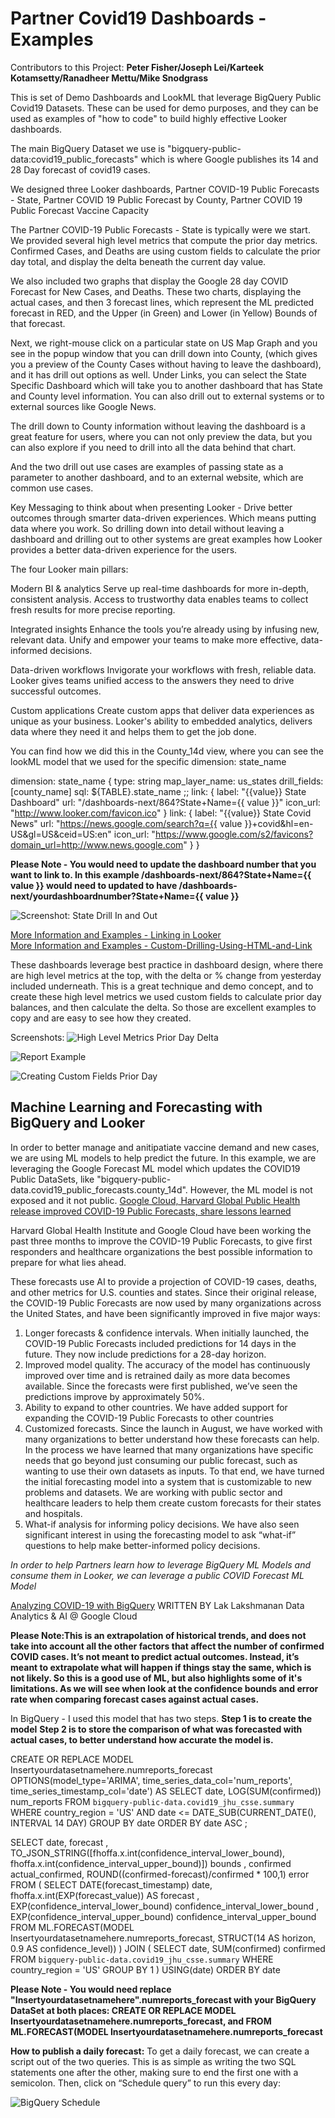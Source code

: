 # Partner Covid19 Dashboards - Examples

Contributors to this Project:
**Peter Fisher/Joseph Lei/Karteek Kotamsetty/Ranadheer Mettu/Mike Snodgrass**


This is set of Demo Dashboards and LookML that leverage BigQuery Public Covid19 Datasets.
These can be used for demo purposes, and they can be used as examples of "how to code" to build highly effective Looker dashboards.

The main BigQuery Dataset we use is "bigquery-public-data:covid19_public_forecasts" which is where Google publishes its 14 and 28 Day forecast of covid19 cases.

We designed three Looker dashboards, Partner COVID-19 Public Forecasts - State, Partner COVID 19 Public Forecast by County, Partner COVID 19 Public Forecast Vaccine Capacity



The Partner COVID-19 Public Forecasts - State is typically were we start. We provided several high level metrics that compute the prior day metrics.
Confirmed Cases, and Deaths are using custom fields to calculate the prior day total, and display the delta beneath the current day value.

We also included two graphs that display the Google 28 day COVID Forecast for New Cases, and Deaths. These two charts, displaying the actual cases, and then 3 forecast lines, which represent the ML predicted forecast in RED, and the Upper (in Green) and Lower (in Yellow) Bounds of that forecast.


Next, we right-mouse click on a particular state on US Map Graph and you see in the popup window that you can drill down into County, (which gives you a preview of the County Cases without having to leave the dashboard), and it has drill out options as well.  Under Links, you can select the State Specific Dashboard which will take you to another dashboard that has State and County level information. You can also drill out to external systems or to external sources like Google News.

The drill down to County information without leaving the dashboard is a great feature for users, where you can not only preview the data, but you can also explore if you need to drill into all the data behind that chart.

And the two drill out use cases are examples of passing state as a parameter to another dashboard, and to an external website, which are common use cases.

Key Messaging to think about when presenting Looker - Drive better outcomes through smarter data-driven experiences. Which means putting data where you work. So drilling down into detail without leaving a dashboard and drilling out to other systems are great examples how Looker provides a better data-driven experience for the users.

The four Looker main pillars:

Modern BI & analytics
Serve up real-time dashboards for more in-depth, consistent analysis. Access to trustworthy data enables teams to collect fresh results for more precise reporting.

Integrated insights
Enhance the tools you’re already using by infusing new, relevant data. Unify and empower your teams to make more effective, data-informed decisions.

Data-driven workflows
Invigorate your workflows with fresh, reliable data. Looker gives teams unified access to the answers they need to drive successful outcomes.

Custom applications
Create custom apps that deliver data experiences as unique as your business. Looker's ability to embedded analytics, delivers data where they need it and helps them to get the job done.



You can find how we did this in the County_14d view, where you can see the lookML model that we used for the specific dimension: state_name

dimension: state_name {
type: string
map_layer_name: us_states
drill_fields: [county_name]
sql: ${TABLE}.state_name ;;
link: {
  label: "{{value}} State Dashboard"
  url: "/dashboards-next/864?State+Name={{ value }}"
  icon_url: "http://www.looker.com/favicon.ico"
}
link: {
  label: "{{value}} State Covid News"
  url: "https://news.google.com/search?q={{ value }}+covid&hl=en-US&gl=US&ceid=US:en"
  icon_url: "https://www.google.com/s2/favicons?domain_url=http://www.news.google.com"
}
}

**Please Note - You would need to update the dashboard number that you want to link to. In this example /dashboards-next/864?State+Name={{ value }} would need to updated to have /dashboards-next/yourdashboardnumber?State+Name={{ value }}**


![Screenshot: State Drill In and Out](https://github.com/peterfishergcp/partner_covid_dashboards/blob/main/images/Drillintoandout.png)

[More Information and Examples - Linking in Looker](https://docs.looker.com/reference/field-params/link)
<br/>
[More Information and Examples - Custom-Drilling-Using-HTML-and-Link](https://help.looker.com/hc/en-us/articles/360001288228-Custom-Drilling-Using-HTML-and-Link)


These dashboards leverage best practice in dashboard design, where there are high level metrics at the top, with the delta or % change from yesterday included underneath. This is a great technique and demo concept, and to create these high level metrics we used  custom fields to calculate prior day balances, and then calculate the delta. So those are excellent examples to copy and are easy to see how they created.

Screenshots:
![High Level Metrics Prior Day Delta](https://github.com/peterfishergcp/partner_covid_dashboards/blob/main/images/highlevel_metric_vs_priorday.png)

![Report Example](https://github.com/peterfishergcp/partner_covid_dashboards/blob/main/images/highlevelreportmetric.jpg)

![Creating Custom Fields Prior Day](https://github.com/peterfishergcp/partner_covid_dashboards/blob/main/images/customfields.png)


## Machine Learning and Forecasting with BigQuery and Looker

In order to better manage and anitipatiate vaccine demand and new cases, we are using ML models to help predict the future. In this example, we are leveraging the Google Forecast ML model which updates the COVID19 Public DataSets, like "bigquery-public-data.covid19_public_forecasts.county_14d". However, the ML model is not exposed and it not public.
[Google Cloud, Harvard Global Public Health release improved COVID-19 Public Forecasts, share lessons learned](https://cloud.google.com/blog/products/ai-machine-learning/google-and-harvard-improve-covid-19-forecasts)

Harvard Global Health Institute and Google Cloud have been working the past three months to improve the COVID-19 Public Forecasts, to give first responders and healthcare organizations the best possible information to prepare for what lies ahead.

These forecasts use AI to provide a projection of COVID-19 cases, deaths, and other metrics for U.S. counties and states. Since their original release, the COVID-19 Public Forecasts are now used by many organizations across the United States, and have been significantly improved in five major ways:

1. Longer forecasts & confidence intervals. When initially launched, the COVID-19 Public Forecasts included predictions for 14 days in the future. They now include predictions for a 28-day horizon.
2. Improved model quality. The accuracy of the model has continuously improved over time and is retrained daily as more data becomes available. Since the forecasts were first published, we’ve seen the predictions improve by approximately 50%.
3. Ability to expand to other countries. We have added support for expanding the COVID-19 Public Forecasts to other countries
4. Customized forecasts. Since the launch in August, we have worked with many organizations to better understand how these forecasts can help. In the process we have learned that many organizations have specific needs that go beyond just consuming our public forecast, such as wanting to use their own datasets as inputs. To that end, we have turned the initial forecasting model into a system that is customizable to new problems and datasets. We are working with public sector and healthcare leaders to help them create custom forecasts for their states and hospitals.
5. What-if analysis for informing policy decisions. We have also seen significant interest in using the forecasting model to ask “what-if” questions to help make better-informed policy decisions.


*In order to help Partners learn how to leverage BigQuery ML Models and consume them in Looker, we can leverage a public COVID Forecast ML Model*

[Analyzing COVID-19 with BigQuery](https://medium.com/google-cloud/analyzing-covid-19-with-bigquery-13701a3a785)
WRITTEN BY Lak Lakshmanan Data Analytics & AI @ Google Cloud



**Please Note:This is an extrapolation of historical trends, and does not take into account all the other factors that affect the number of confirmed COVID cases. It’s not meant to predict actual outcomes. Instead, it’s meant to extrapolate what will happen if things stay the same, which is not likely. So this is a good use of ML, but also highlights some of it's limitations. As we will see when look at the confidence bounds and error rate when comparing forecast cases against actual cases.**

In BigQuery - I used this model that has two steps.
**Step 1 is to create the model**
**Step 2 is to store the comparison of what was forecasted with actual cases, to better understand how accurate the model is.**

CREATE OR REPLACE MODEL Insertyourdatasetnamehere.numreports_forecast
OPTIONS(model_type='ARIMA',
       time_series_data_col='num_reports',
       time_series_timestamp_col='date') AS
SELECT
   date, LOG(SUM(confirmed)) num_reports
FROM `bigquery-public-data.covid19_jhu_csse.summary`
WHERE country_region = 'US'
AND date <= DATE_SUB(CURRENT_DATE(), INTERVAL 14 DAY)
GROUP BY date
ORDER BY date ASC
;


SELECT date, forecast
  , TO_JSON_STRING([fhoffa.x.int(confidence_interval_lower_bound), fhoffa.x.int(confidence_interval_upper_bound)]) bounds
  , confirmed actual_confirmed, ROUND((confirmed-forecast)/confirmed * 100,1) error
FROM (
  SELECT DATE(forecast_timestamp) date, fhoffa.x.int(EXP(forecast_value)) AS forecast
      , EXP(confidence_interval_lower_bound) confidence_interval_lower_bound
      , EXP(confidence_interval_upper_bound) confidence_interval_upper_bound
  FROM ML.FORECAST(MODEL Insertyourdatasetnamehere.numreports_forecast,
  STRUCT(14 AS horizon, 0.9 AS confidence_level))
) JOIN (
  SELECT date, SUM(confirmed) confirmed
  FROM `bigquery-public-data.covid19_jhu_csse.summary`
  WHERE country_region = 'US'
  GROUP BY 1
)
USING(date)
ORDER BY date



**Please Note - You would need replace "Insertyourdatasetnamehere".numreports_forecast with your BigQuery DataSet at both places: CREATE OR REPLACE MODEL Insertyourdatasetnamehere.numreports_forecast, and FROM ML.FORECAST(MODEL Insertyourdatasetnamehere.numreports_forecast**


**How to publish a daily forecast:**
To get a daily forecast, we can create a script out of the two queries. This is as simple as writing the two SQL statements one after the other, making sure to end the first one with a semicolon. Then, click on “Schedule query” to run this every day:

![BigQuery Schedule](https://miro.medium.com/max/1050/0*NgNnCDVxqctsYhs_)
